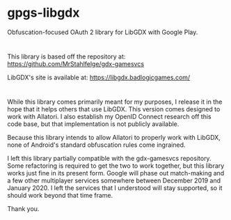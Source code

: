 # gpgs-libgdx
Obfuscation-focused OAuth 2 library for LibGDX with Google Play.
#

This library is based off the repository at:  https://github.com/MrStahlfelge/gdx-gamesvcs

LibGDX's site is available at:  https://libgdx.badlogicgames.com/
#

While this library comes primarily meant for my purposes, I release it in the hope that it helps others that use LibGDX.  This version comes designed to work with Allatori.  I also establish my OpenID Connect research off this code base, but that implementation is not publicly available.

Because this library intends to allow Allatori to properly work with LibGDX, none of Android's standard obfuscation rules come ingrained.

I left this library partially compatible with the gdx-gamesvcs repository.  Some refactoring is required to get the two to work together, but this library works just fine in its present form.  Google will phase out match-making and a few other multiplayer services somewhere between December 2019 and January 2020.  I left the services that I understood will stay supported, so it should work beyond that time frame.

Thank you.

